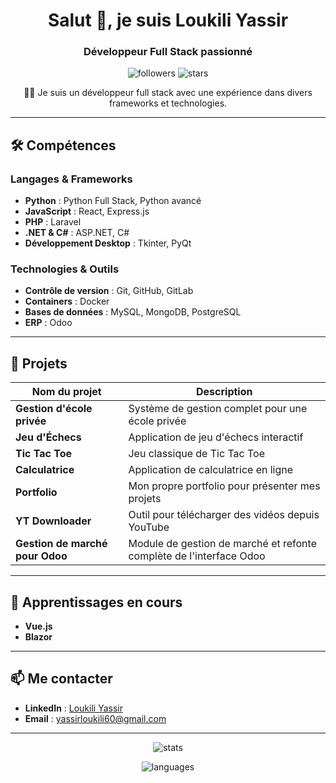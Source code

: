 
<h1 align="center">Salut 👋, je suis Loukili Yassir</h1>
<h3 align="center">Développeur Full Stack passionné</h3>

<p align="center">
  <img src="https://img.shields.io/github/followers/LOUKILI-YASSIR?label=Suiveurs&style=social" alt="followers"> 
  <img src="https://img.shields.io/github/stars/LOUKILI-YASSIR?label=Étoiles&style=social" alt="stars">
</p>

<p align="center">👨‍💻 Je suis un développeur full stack avec une expérience dans divers frameworks et technologies.</p>

---

## 🛠️ **Compétences**

### **Langages & Frameworks**

- **Python** : Python Full Stack, Python avancé
- **JavaScript** : React, Express.js
- **PHP** : Laravel
- **.NET & C#** : ASP.NET, C#
- **Développement Desktop** : Tkinter, PyQt

### **Technologies & Outils**

- **Contrôle de version** : Git, GitHub, GitLab
- **Containers** : Docker
- **Bases de données** : MySQL, MongoDB, PostgreSQL
- **ERP** : Odoo

---

## 🎯 **Projets**

| Nom du projet                       | Description                                                          |
| ------------------------------------ | -------------------------------------------------------------------- |
| **Gestion d'école privée**           | Système de gestion complet pour une école privée                      |
| **Jeu d'Échecs**                     | Application de jeu d'échecs interactif                                |
| **Tic Tac Toe**                      | Jeu classique de Tic Tac Toe                                          |
| **Calculatrice**                     | Application de calculatrice en ligne                                  |
| **Portfolio**                        | Mon propre portfolio pour présenter mes projets                       |
| **YT Downloader**                    | Outil pour télécharger des vidéos depuis YouTube                      |
| **Gestion de marché pour Odoo**      | Module de gestion de marché et refonte complète de l'interface Odoo   |

---

## 🌱 **Apprentissages en cours**

- **Vue.js**
- **Blazor**

---

## 📫 **Me contacter**

- **LinkedIn** : [Loukili Yassir](https://www.linkedin.com/in/%D9%8A%D8%A7%D8%B3%D8%B1-%D9%84%D9%88%D9%83%D9%8A%D9%84%D9%8A-92a5b033a/)
- **Email** : [yassirloukili60@gmail.com](mailto:yassirloukili60@gmail.com)

---

<p align="center">
  <img src="https://github-readme-stats.vercel.app/api?username=LOUKILI-YASSIR&show_icons=true&theme=radical" alt="stats">
</p>

<p align="center">
  <img src="https://github-readme-stats.vercel.app/api/top-langs?username=LOUKILI-YASSIR&layout=compact&langs_count=8&theme=radical" alt="languages">
</p>
